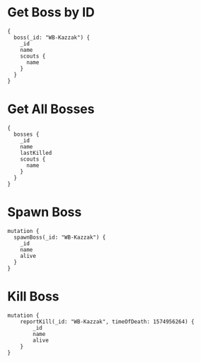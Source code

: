 # Get Boss by ID
```
{
  boss(_id: "WB-Kazzak") {
    _id
    name
    scouts {
      name
    }
  }
}

```

# Get All Bosses
```
{
  bosses {
    _id
    name
    lastKilled
    scouts {
      name
    }
  }
}
```

# Spawn Boss
```
mutation {
  spawnBoss(_id: "WB-Kazzak") {
    _id
    name
    alive
  }
}
```

# Kill Boss
```
mutation {
    reportKill(_id: "WB-Kazzak", timeOfDeath: 1574956264) {
        _id
        name
        alive
    }
}
```
